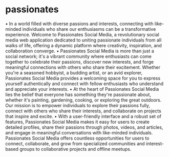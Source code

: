 # passionates

•	In a world filled with diverse passions and interests, connecting with like-minded individuals who share our enthusiasms can be a transformative experience. Welcome to Passionates Social Media, a revolutionary social media web application dedicated to uniting passionate individuals from all walks of life, offering a dynamic platform where creativity, inspiration, and collaboration converge.
•	Passionates Social Media is more than just a social network; it's a vibrant community where enthusiasts can come together to celebrate their passions, discover new interests, and forge meaningful connections with others who share their excitement. Whether you're a seasoned hobbyist, a budding artist, or an avid explorer, Passionates Social Media provides a welcoming space for you to express yourself authentically and connect with fellow enthusiasts who understand and appreciate your interests.
•	At the heart of Passionates Social Media lies the belief that everyone has something they're passionate about, whether it's painting, gardening, cooking, or exploring the great outdoors. Our mission is to empower individuals to explore their passions fully, connect with others who share their interests, and collaborate on projects that inspire and excite.
•	With a user-friendly interface and a robust set of features, Passionates Social Media makes it easy for users to create detailed profiles, share their passions through photos, videos, and articles, and engage in meaningful conversations with like-minded individuals. Passionates Social Media offers countless opportunities for users to connect, collaborate, and grow from specialized communities and interest-based groups to collaborative projects and offline meetups.
